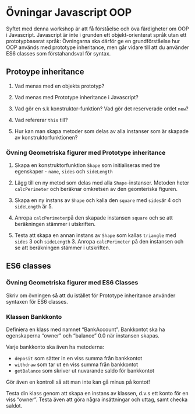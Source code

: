 # Övningar Javascript OOP 

Syftet med denna workshop är att få förståelse och öva färdigheter om OOP i Javascript. Javascript är inte i grunden ett objekt-orienterat språk utan ett prototypbaserat språk: Övningarna ska därför ge en grundförståelse hur OOP används med prototype inheritance, men går vidare till att du använder ES6 classes som förstahandsval för syntax. 

## Protoype inheritance

1. Vad menas med en objekts prototyp?

2. Vad menas med Prototype inheritance i Javascript?

2. Vad gör en s.k konstruktor-funktion? Vad gör det reserverade ordet `new`?

3. Vad refererar `this` till?

4. Hur kan man skapa metoder som delas av alla instanser som är skapade av konstruktorfunktionen?


### Övning Geometriska figurer med Prototype inheritance

1. Skapa en konstruktorfunktion `Shape` som initialiseras med tre egenskaper - `name`, `sides` och `sideLength`

2. Lägg till en ny metod som delas med alla `Shape`-instanser. Metoden heter `calcPerimeter` och beräknar omkretsen av den geomteriska figuren.

3. Skapa en ny instans av `Shape` och kalla den `square` med `sides`är 4 och `sideLength` är 5.

4. Anropa `calcPerimeter`på den skapade instansen `square` och se att beräkningen stämmer i utskriften. 

5. Testa att skapa en annan instans av `Shape` som kallas `triangle` med `sides` 3 och `sideLength` 3. Anropa `calcPerimeter` på den instansen och se att beräkningen stämmer i utskriften.

## ES6 classes

### Övning Geometriska figurer med ES6 Classes

Skriv om övningen så att du istället för Prototype inheritance använder syntaxen för ES6 classes.

### Klassen Bankkonto

Definiera en klass med namnet “BankAccount”. Bankkontot ska ha egenskaperna “owner” och “balance” 0.0 när instansen skapas. 

Varje bankkonto ska även ha metoderna:
 * `deposit` som sätter in en viss summa från bankkontot 
 * `withdraw` som tar ut en viss summa från bankkontot 
 * `getBalance` som skriver ut nuvarande saldo för bankkontot

Gör även en kontroll så att man inte kan gå minus på kontot!

Testa din klass genom att skapa en instans av klassen, d.v.s ett konto för en viss “owner”. Testa även att göra några insättningar och uttag, samt checka saldot.
